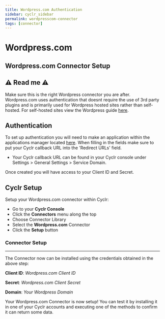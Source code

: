 ```yaml
---
title: Wordpress.com Authentication
sidebar: cyclr_sidebar
permalink: wordpresscom-connector
tags: [connector]
---
```


# Wordpress.com #

Wordpress.com Connector Setup
-------------

## ⚠️ Read me ⚠️ ##
Make sure this is the right Wordpress connector you are after. Wordpress.com uses authentication that doesnt require the use of 3rd party plugins and is primarily used for Wordpress hosted sites rather than self-hosted.
For self-hosted sites view the Wordpress guide [here](https://docs.cyclr.com/wordpress-connector.html#wordpress-connector-setup).

## Authentication ##
To set up authentication you will need to make an application within the applications manager located [here](https://developer.wordpress.com/apps/). 
When filling in the fields make sure to put your Cyclr callback URL into the 'Redirect URLs' field.
- Your Cyclr callback URL can be found in your Cyclr console under Settings > General Settings > Service Domain.

Once created you will have access to your Client ID and Secret.

## Cyclr Setup

Setup your Wordpress.com connector within Cyclr:

- Go to your **Cyclr Console**
- Click the **Connectors** menu along the top
- Choose Connector Library
- Select the  **Wordpress.com** Connector
- Click the **Setup** button

### Connector Setup ###
---------------

The Connector now can be installed using the credentials obtained in the above step:

**Client ID**: _Wordpress.com Client ID_

**Secret**: _Wordpress.com Client Secret_

**Domain**:  _Your Wordpress Domain_ 

Your Wordpress.com Connector is now setup! You can test it by installing it in one of your Cyclr accounts and executing one of the methods to confirm it can return some data.
